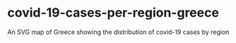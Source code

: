 # covid-19-cases-per-region-greece
An SVG map of Greece showing the distribution of covid-19 cases by region
